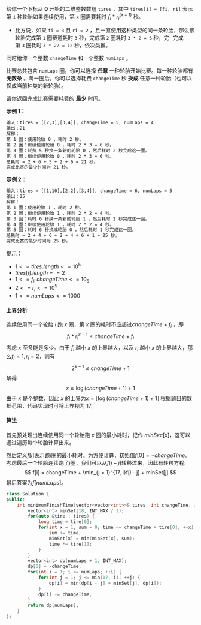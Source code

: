 给你一个下标从 **0** 开始的二维整数数组 `tires` ，其中 `tires[i] = [fi, ri]` 表示第 `i` 种轮胎如果连续使用，第 `x` 圈需要耗时 $f_{i} * r_i^{(x-1)}$ 秒。
+ 比方说，如果 `fi = 3` 且 `ri = 2` ，且一直使用这种类型的同一条轮胎，那么该轮胎完成第 `1` 圈赛道耗时 `3` 秒，完成第 `2` 圈耗时 `3 * 2 = 6` 秒，完- 完成第 `3` 圈耗时 `3 * 22 = 12` 秒，依次类推。

同时给你一个整数 `changeTime` 和一个整数 `numLaps` 。

比赛总共包含 `numLaps` 圈，你可以选择 **任意** 一种轮胎开始比赛。每一种轮胎都有**无数条** 。每一圈后，你可以选择耗费 `changeTime` 秒 **换成** 任意一种轮胎（也可以换成当前种类的新轮胎）。

请你返回完成比赛需要耗费的 **最少** 时间。

**示例 1：**

```txt
输入：tires = [[2,3],[3,4]], changeTime = 5, numLaps = 4
输出：21
解释：
第 1 圈：使用轮胎 0 ，耗时 2 秒。
第 2 圈：继续使用轮胎 0 ，耗时 2 * 3 = 6 秒。
第 3 圈：耗费 5 秒换一条新的轮胎 0 ，然后耗时 2 秒完成这一圈。
第 4 圈：继续使用轮胎 0 ，耗时 2 * 3 = 6 秒。
总耗时 = 2 + 6 + 5 + 2 + 6 = 21 秒。
完成比赛的最少时间为 21 秒。
```

**示例 2：**

```txt
输入：tires = [[1,10],[2,2],[3,4]], changeTime = 6, numLaps = 5
输出：25
解释：
第 1 圈：使用轮胎 1 ，耗时 2 秒。
第 2 圈：继续使用轮胎 1 ，耗时 2 * 2 = 4 秒。
第 3 圈：耗时 6 秒换一条新的轮胎 1 ，然后耗时 2 秒完成这一圈。
第 4 圈：继续使用轮胎 1 ，耗时 2 * 2 = 4 秒。
第 5 圈：耗时 6 秒换成轮胎 0 ，然后耗时 1 秒完成这一圈。
总耗时 = 2 + 4 + 6 + 2 + 4 + 6 + 1 = 25 秒。
完成比赛的最少时间为 25 秒。
```

提示：

+ $1 <= tires.length <= 10^5$
+ $tires[i].length == 2$
+ $1 <= f_i, changeTime <= 10_5$
+ $2 <= r_i <= 10^5$
+ $1 <= numLaps <= 1000$

#### 上界分析

连续使用同一个轮胎 $i$ 跑 $x$ 圈，第 $x$ 圈的耗时不应超过$changeTime + f_i$ ，即
$$
f_{i}*r_{i}^{x-1} \leq changeTime + f_{i}
$$
考虑 $x$ 至多能是多少。由于 $f_i$​ 越小 $x$ 的上界越大，以及 $r_i$​ 越小 $x$ 的上界越大，那么$f_i​=1,r_i​=2$，则有
$$
2^{x-1} \leq changeTime + 1
$$
解得
$$
x \leq \log(changeTime + 1) + 1
$$
由于 $x$ 是个整数，因此 $x$ 的上界为$x=\lfloor \log(changeTime + 1)  + 1\rfloor$
根据题目的数据范围，代码实现时可将上界视为 17。

#### 算法

首先预处理出连续使用同一个轮胎跑 $x$ 圈的最小耗时，记作 $minSec[x]$，这可以通过遍历每个轮胎计算出来。

然后定义$f[i]$表示跑$i$圈的最小耗时。为方便计算，初始值$f[0]=-changeTime$。
考虑最后一个轮胎连续跑了$j$圈，我们可以从$f[i - j]$转移过来，因此有转移方程:
$$
f[i] = changeTime + \min_{j = 1}^{17, i}f[i - j] + minSet[j]
$$
最后答案为$f[numLaps]$。

```c++
class Solution {
public:
    int minimumFinishTime(vector<vector<int>>& tires, int changeTime, int numLaps) {
        vector<int> minSet(18, INT_MAX / 2);
        for(auto &tire : tires) {
            long time = tire[0];
            for(int x = 1, sum = 0; time <= changeTime + tire[0]; ++x) {
                sum += time;
                minSet[x] = min(minSet[x], sum);
                time *= tire[1];
            }
        }
        vector<int> dp(numLaps + 1, INT_MAX);
        dp[0] = -changeTime;
        for(int i = 1; i <= numLaps; ++i) {
            for(int j = 1; j <= min(17, i); ++j) {
                dp[i] = min(dp[i - j] + minSet[j], dp[i]);
            }
            dp[i] += changeTime;
        }
        return dp[numLaps];
    }
};
```
